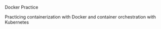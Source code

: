 Docker Practice

Practicing containerization with Docker and container orchestration with Kubernetes
